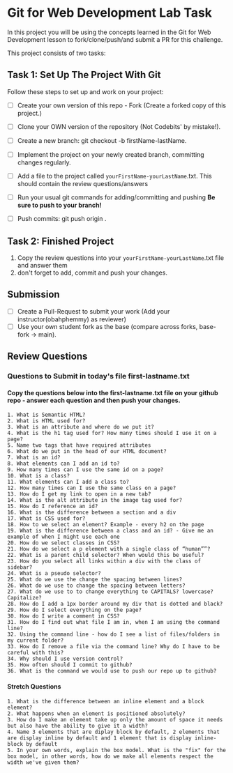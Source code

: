 # Git for Web Development Lab Task
In this project you will be using the concepts learned in the Git for Web Development lesson to fork/clone/push/and submit a PR for this challenge.

This project consists of two tasks:

## Task 1: Set Up The Project With Git
Follow these steps to set up and work on your project:

- [ ] Create your own version of this repo - Fork (Create a forked copy of this project.)
- [ ] Clone your OWN version of the repository (Not Codebits' by mistake!).
- [ ] Create a new branch: git checkout -b firstName-lastName.
- [ ] Implement the project on your newly created <firstName-lastName> branch, committing changes regularly.
- [ ] Add a file to the project called `yourFirstName-yourLastName`.txt. This should contain the review questions/answers
- [ ] Run your usual git commands for adding/committing and pushing **Be sure to push to your branch!**
- [ ] Push commits: git push origin <firstName-lastName>.


## Task 2: Finished Project
1. Copy the review questions into your `yourFirstName-yourLastName`.txt file and answer them
2. don't forget to add, commit and push your changes.

## Submission
- [ ] Create a Pull-Request to submit your work (Add your instructor(obahphemmy) as reviewer)
- [ ] Use your own student fork as the base (compare across forks, base-fork -> main).

## Review Questions

### Questions to Submit in today's file first-lastname.txt 
#### Copy the questions below into the first-lastname.txt file on your github repo - answer each question and then push your changes. 

    1. What is Semantic HTML? 
    2. What is HTML used for? 
    3. What is an attribute and where do we put it? 
    4. What is the h1 tag used for? How many times should I use it on a page?
    5. Name two tags that have required attributes
    6. What do we put in the head of our HTML document? 
    7. What is an id? 
    8. What elements can I add an id to? 
    9. How many times can I use the same id on a page? 
    10. What is a class? 
    11. What elements can I add a class to? 
    12. How many times can I use the same class on a page? 
    13. How do I get my link to open in a new tab?
    14. What is the alt attribute in the image tag used for? 
    15. How do I reference an id?
    16. What is the difference between a section and a div
    17. What is CSS used for? 
    18. How to we select an element? Example - every h2 on the page
    19. What is the difference between a class and an id? - Give me an example of when I might use each one
    20. How do we select classes in CSS?
    21. How do we select a p element with a single class of “human””?
    22. What is a parent child selector? When would this be useful? 
    23. How do you select all links within a div with the class of sidebar?
    24. What is a pseudo selector?
    25. What do we use the change the spacing between lines?
    26. What do we use to change the spacing between letters?
    27. What do we use to to change everything to CAPITALS? lowercase? Capitalize?
    28. How do I add a 1px border around my div that is dotted and black?
    29. How do I select everything on the page? 
    30. How do I write a comment in CSS?
    31. How do I find out what file I am in, when I am using the command line? 
    32. Using the command line - how do I see a list of files/folders in my current folder?
    33. How do I remove a file via the command line? Why do I have to be careful with this? 
    34. Why should I use version control? 
    35. How often should I commit to github?
    36. What is the command we would use to push our repo up to github?

#### Stretch Questions

    1. What is the difference between an inline element and a block element?
    2. What happens when an element is positioned absolutely? 
    3. How do I make an element take up only the amount of space it needs but also have the ability to give it a width? 
    4. Name 3 elements that are diplay block by default, 2 elements that are display inline by default and 1 element that is display inline-block by default
    5. In your own words, explain the box model. What is the "fix" for the box model, in other words, how do we make all elements respect the width we've given them? 


